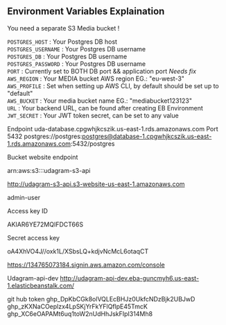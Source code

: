 ## Environment Variables Explaination

You need a separate S3 Media bucket !

`POSTGRES_HOST` : Your Postgres DB host  
`POSTGRES_USERNAME` : Your Postgres DB username  
`POSTGRES_DB` : Your Postgres DB username  
`POSTGRES_PASSWORD` : Your Postgres DB username  
`PORT` : Currently set to BOTH DB port && application port _Needs fix_  
`AWS_REGION` : Your MEDIA bucket AWS region EG.: "eu-west-3"  
`AWS_PROFILE` : Set when setting up AWS CLI, by default should be set up to "default"  
`AWS_BUCKET` : Your media bucket name EG.: "mediabucket123123"  
`URL` : Your backend URL, can be found after creating EB Environment  
`JWT_SECRET` : Your JWT token secret, can be set to any value

Endpoint
uda-database.cpgwhjkcszik.us-east-1.rds.amazonaws.com
Port
5432
postgres://postgres:postgres@database-1.cpgwhjkcszik.us-east-1.rds.amazonaws.com:5432/postgres

Bucket website endpoint

arn:aws:s3:::udagram-s3-api

http://udagram-s3-api.s3-website-us-east-1.amazonaws.com

admin-user

Access key ID

AKIAR6YE72MQIFDCT66S

Secret access key

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

https://134765073184.signin.aws.amazon.com/console

Udagram-api-dev
http://udagram-api-dev.eba-guncmyh6.us-east-1.elasticbeanstalk.com/

git hub token
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
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
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
